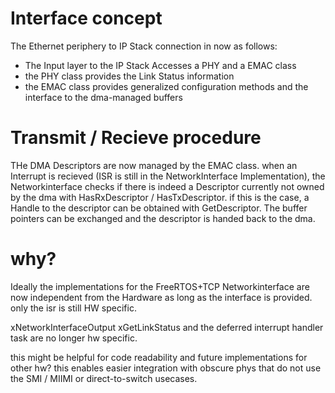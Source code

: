 # Interface concept
The Ethernet periphery to IP Stack connection in now as follows:
- The Input layer to the IP Stack Accesses a PHY and a EMAC class
- the PHY class provides the Link Status information
- the EMAC class provides generalized configuration methods and the interface to the dma-managed buffers

# Transmit / Recieve procedure
THe DMA Descriptors are now managed by the EMAC class.
when an Interrupt is recieved (ISR is still in the NetworkInterface Implementation),
the Networkinterface checks if there is indeed a Descriptor currently not owned by the dma
with HasRxDescriptor / HasTxDescriptor.
if this is the case, a Handle to the descriptor can be obtained with GetDescriptor.
The buffer pointers can be exchanged and the descriptor is handed back to the dma.

# why?
Ideally the implementations for the FreeRTOS+TCP Networkinterface are now independent
from the Hardware as long as the interface is provided. only the isr is still HW specific.

xNetworkInterfaceOutput
xGetLinkStatus
and the deferred interrupt handler task are no longer hw specific.

this might be helpful for code readability and future implementations for other hw?
this enables easier integration with obscure phys that do not use the SMI / MIIMI
or direct-to-switch usecases.
